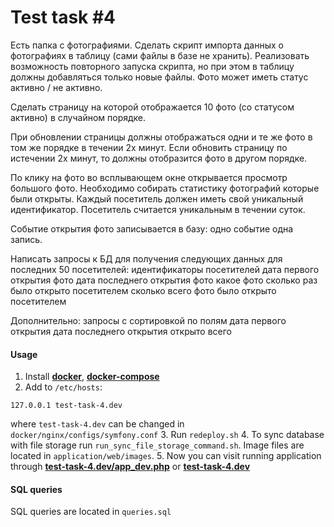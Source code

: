 # Test task #4

Есть папка с фотографиями.
Сделать скрипт импорта данных о фотографиях в таблицу (сами файлы в базе не хранить).
Реализовать возможность повторного запуска скрипта, но при этом в таблицу должны добавляться только новые файлы.
Фото может иметь статус активно / не активно.

Сделать страницу на которой отображается 10 фото (со статусом активно) в случайном порядке.

При обновлении страницы должны отображаться одни и те же фото в том же порядке в течении 2х минут.
Если обновить страницу по истечении 2х минут, то должны отобразится фото в другом порядке.

По клику на фото во всплывающем окне открывается просмотр большого фото.
Необходимо собирать статистику фотографий которые были открыты.
Каждый посетитель должен иметь свой уникальный идентификатор.
Посетитель считается уникальным в течении суток.

Событие открытия фото записывается в базу: одно событие одна запись.

Написать запросы к БД для получения следующих данных для последних 50 посетителей:
    идентификаторы посетителей
    дата первого открытия фото
    дата последнего открытия фото
    какое фото сколько раз было открыто посетителем
    сколько всего фото было открыто посетителем

Дополнительно: запросы с сортировкой по полям
    дата первого открытия 
    дата последнего открытия
    открыто всего

#### Usage

1. Install **[docker](https://docs.docker.com/engine/installation/linux/ubuntu/)**, **[docker-compose](https://docs.docker.com/compose/install/)**
2. Add to `/etc/hosts`:
```
127.0.0.1 test-task-4.dev
```
where `test-task-4.dev` can be changed in `docker/nginx/configs/symfony.conf`
3. Run `redeploy.sh`
4. To sync database with file storage run `run_sync_file_storage_command.sh`. Image files are located in `application/web/images`.
5. Now you can visit running application through **[test-task-4.dev/app_dev.php](http://test-task-4.dev/app_dev.php)** or **[test-task-4.dev](http://test-task-4.dev)**


#### SQL queries

SQL queries are located in `queries.sql`
